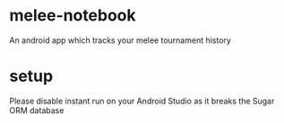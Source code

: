 # melee-notebook
An android app which tracks your melee tournament history

# setup
Please disable instant run on your Android Studio as it breaks the Sugar ORM database
